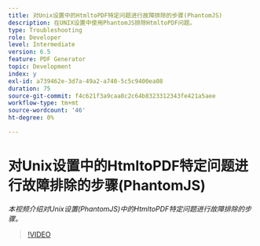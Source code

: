 ```yaml
---
title: 对Unix设置中的HtmltoPDF特定问题进行故障排除的步骤(PhantomJS)
description: 在UNIX设置中使用PhantomJS排除HtmltoPDF问题。
type: Troubleshooting
role: Developer
level: Intermediate
version: 6.5
feature: PDF Generator
topic: Development
index: y
exl-id: a739462e-3d7a-49a2-a740-5c5c9400ea08
duration: 75
source-git-commit: f4c621f3a9caa8c2c64b8323312343fe421a5aee
workflow-type: tm+mt
source-wordcount: '46'
ht-degree: 0%

---
```


# 对Unix设置中的HtmltoPDF特定问题进行故障排除的步骤(PhantomJS)

*本视频介绍对Unix设置(PhantomJS)中的HtmltoPDF特定问题进行故障排除的步骤。*

>[!VIDEO](https://video.tv.adobe.com/v/335546?quality=12&learn=on)
